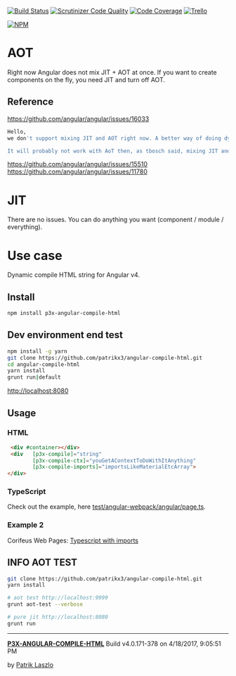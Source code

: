 [//]: #@corifeus-header


[![Build Status](https://travis-ci.org/patrikx3/angular-compile-html.svg?branch=master)](https://travis-ci.org/patrikx3/angular-compile-html)
[![Scrutinizer Code Quality](https://scrutinizer-ci.com/g/patrikx3/angular-compile-html/badges/quality-score.png?b=master)](https://scrutinizer-ci.com/g/patrikx3/angular-compile-html/?branch=master)
[![Code Coverage](https://scrutinizer-ci.com/g/patrikx3/angular-compile-html/badges/coverage.png?b=master)](https://scrutinizer-ci.com/g/patrikx3/angular-compile-html/?branch=master)  [![Trello](https://img.shields.io/badge/Trello-p3x-026aa7.svg)](https://trello.com/b/gqKHzZGy/p3x)

[![NPM](https://nodei.co/npm/p3x-angular-compile-html.png?downloads=true&downloadRank=true&stars=true)](https://nodei.co/npm/p3x-angular-compile-html/)


[//]: #@corifeus-header:end

# AOT
Right now Angular does not mix JIT + AOT at once. If you want to create components on the fly, you need JIT and turn off AOT. 

## Reference
https://github.com/angular/angular/issues/16033
   
```bash
Hello,
we don't support mixing JIT and AOT right now. A better way of doing dynamic content is using ComponentFactoryResolver and ViewContainerRef.

It will probably not work with AoT then, as tbosch said, mixing JIT and AOT is not supported (yet?).
```   
   
https://github.com/angular/angular/issues/15510  
https://github.com/angular/angular/issues/11780  

# JIT
There are no issues. You can do anything you want (component / module / everything).


# Use case
Dynamic compile HTML string for Angular v4. 

## Install
  
```bash
npm install p3x-angular-compile-html
```

## Dev environment end test
   
```bash
npm install -g yarn
git clone https://github.com/patrikx3/angular-compile-html.git
cd angular-compile-html
yarn install
grunt run|default
```

[http://localhost:8080](http://localhost:8080)

## Usage

### HTML
  
```html
 <div #container></div>
 <div   [p3x-compile]="string" 
        [p3x-compile-ctx]="youGetAContextToDoWithItAnything"
        [p3x-compile-imports]="importsLikeMaterialEtcArray">        
</div>
```

### TypeScript
Check out the example, here [test/angular-webpack/angular/page.ts](https://github.com/patrikx3/angular-compile-html/blob/master/test/angular-webpack/angular/page.ts).

### Example 2
Corifeus Web Pages: [Typescript with imports](https://github.com/patrikx3/corifeus-app-web-pages/blob/master/src/angular/modules/cory-page.ts)

## INFO AOT TEST

```bash
git clone https://github.com/patrikx3/angular-compile-html.git
yarn install

# aot test http://localhost:9999
grunt aot-test --verbose

# pure jit http://localhost:8080
grunt run
```

[//]: #@corifeus-footer


---
[**P3X-ANGULAR-COMPILE-HTML**](https://patrikx3.github.com/angular-compile-html) Build v4.0.171-378 on 4/18/2017, 9:05:51 PM

by [Patrik Laszlo](http://patrikx3.tk) 


[//]: #@corifeus-footer:end
